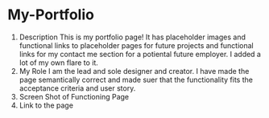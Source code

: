 # My-Portfolio
1. Description
This is my portfolio page! It has placeholder images and functional links to placeholder pages for future projects and functional links for my contact me section for a potiental future employer. I added a lot of my own flare to it.
2. My Role
I am the lead and sole designer and creator. I have made the page semantically correct and made suer that the functionality fits the acceptance criteria and user story. 
3. Screen Shot of Functioning Page
4. Link to the page
